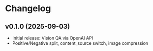 # Changelog

## v0.1.0 (2025-09-03)
- Initial release: Vision QA via OpenAI API
- Positive/Negative split, content_source switch, image compression
